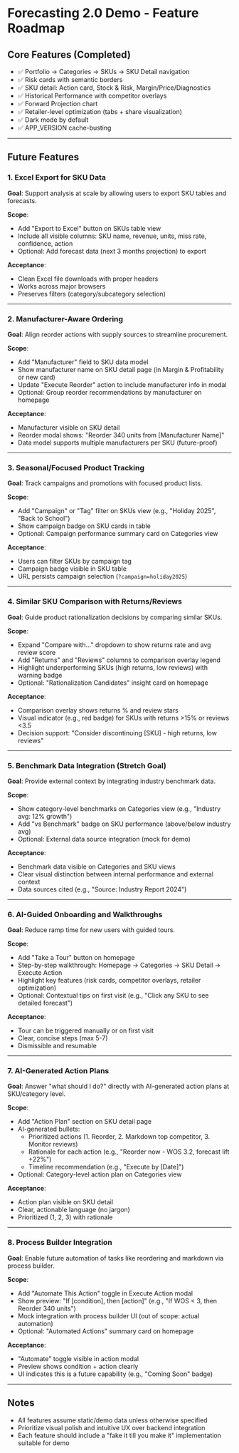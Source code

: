 # Forecasting 2.0 Demo - Feature Roadmap

## Core Features (Completed)
- ✅ Portfolio → Categories → SKUs → SKU Detail navigation
- ✅ Risk cards with semantic borders
- ✅ SKU detail: Action card, Stock & Risk, Margin/Price/Diagnostics
- ✅ Historical Performance with competitor overlays
- ✅ Forward Projection chart
- ✅ Retailer-level optimization (tabs + share visualization)
- ✅ Dark mode by default
- ✅ APP_VERSION cache-busting

---

## Future Features

### 1. Excel Export for SKU Data
**Goal**: Support analysis at scale by allowing users to export SKU tables and forecasts.

**Scope**:
- Add "Export to Excel" button on SKUs table view
- Include all visible columns: SKU name, revenue, units, miss rate, confidence, action
- Optional: Add forecast data (next 3 months projection) to export

**Acceptance**:
- Clean Excel file downloads with proper headers
- Works across major browsers
- Preserves filters (category/subcategory selection)

---

### 2. Manufacturer-Aware Ordering
**Goal**: Align reorder actions with supply sources to streamline procurement.

**Scope**:
- Add "Manufacturer" field to SKU data model
- Show manufacturer name on SKU detail page (in Margin & Profitability or new card)
- Update "Execute Reorder" action to include manufacturer info in modal
- Optional: Group reorder recommendations by manufacturer on homepage

**Acceptance**:
- Manufacturer visible on SKU detail
- Reorder modal shows: "Reorder 340 units from [Manufacturer Name]"
- Data model supports multiple manufacturers per SKU (future-proof)

---

### 3. Seasonal/Focused Product Tracking
**Goal**: Track campaigns and promotions with focused product lists.

**Scope**:
- Add "Campaign" or "Tag" filter on SKUs view (e.g., "Holiday 2025", "Back to School")
- Show campaign badge on SKU cards in table
- Optional: Campaign performance summary card on Categories view

**Acceptance**:
- Users can filter SKUs by campaign tag
- Campaign badge visible in SKU table
- URL persists campaign selection (`?campaign=holiday2025`)

---

### 4. Similar SKU Comparison with Returns/Reviews
**Goal**: Guide product rationalization decisions by comparing similar SKUs.

**Scope**:
- Expand "Compare with..." dropdown to show returns rate and avg review score
- Add "Returns" and "Reviews" columns to comparison overlay legend
- Highlight underperforming SKUs (high returns, low reviews) with warning badge
- Optional: "Rationalization Candidates" insight card on homepage

**Acceptance**:
- Comparison overlay shows returns % and review stars
- Visual indicator (e.g., red badge) for SKUs with returns >15% or reviews <3.5
- Decision support: "Consider discontinuing [SKU] - high returns, low reviews"

---

### 5. Benchmark Data Integration (Stretch Goal)
**Goal**: Provide external context by integrating industry benchmark data.

**Scope**:
- Show category-level benchmarks on Categories view (e.g., "Industry avg: 12% growth")
- Add "vs Benchmark" badge on SKU performance (above/below industry avg)
- Optional: External data source integration (mock for demo)

**Acceptance**:
- Benchmark data visible on Categories and SKU views
- Clear visual distinction between internal performance and external context
- Data sources cited (e.g., "Source: Industry Report 2024")

---

### 6. AI-Guided Onboarding and Walkthroughs
**Goal**: Reduce ramp time for new users with guided tours.

**Scope**:
- Add "Take a Tour" button on homepage
- Step-by-step walkthrough: Homepage → Categories → SKU Detail → Execute Action
- Highlight key features (risk cards, competitor overlays, retailer optimization)
- Optional: Contextual tips on first visit (e.g., "Click any SKU to see detailed forecast")

**Acceptance**:
- Tour can be triggered manually or on first visit
- Clear, concise steps (max 5-7)
- Dismissible and resumable

---

### 7. AI-Generated Action Plans
**Goal**: Answer "what should I do?" directly with AI-generated action plans at SKU/category level.

**Scope**:
- Add "Action Plan" section on SKU detail page
- AI-generated bullets:
  - Prioritized actions (1. Reorder, 2. Markdown top competitor, 3. Monitor reviews)
  - Rationale for each action (e.g., "Reorder now - WOS 3.2, forecast lift +22%")
  - Timeline recommendation (e.g., "Execute by [Date]")
- Optional: Category-level action plan on Categories view

**Acceptance**:
- Action plan visible on SKU detail
- Clear, actionable language (no jargon)
- Prioritized (1, 2, 3) with rationale

---

### 8. Process Builder Integration
**Goal**: Enable future automation of tasks like reordering and markdown via process builder.

**Scope**:
- Add "Automate This Action" toggle in Execute Action modal
- Show preview: "If [condition], then [action]" (e.g., "If WOS < 3, then Reorder 340 units")
- Mock integration with process builder UI (out of scope: actual automation)
- Optional: "Automated Actions" summary card on homepage

**Acceptance**:
- "Automate" toggle visible in action modal
- Preview shows condition + action clearly
- UI indicates this is a future capability (e.g., "Coming Soon" badge)

---

## Notes
- All features assume static/demo data unless otherwise specified
- Prioritize visual polish and intuitive UX over backend integration
- Each feature should include a "fake it till you make it" implementation suitable for demo

